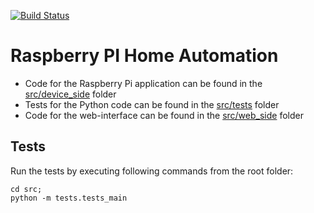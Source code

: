 [![Build Status](https://travis-ci.com/vikvanderlinden/raspberry-pi-home-automation.svg?branch=master)](https://travis-ci.com/vikvanderlinden/raspberry-pi-home-automation)

# Raspberry PI Home Automation

* Code for the Raspberry Pi application can be found in the [src/device_side](./src/device_side) folder
* Tests for the Python code can be found in the [src/tests](./src/tests) folder
* Code for the web-interface can be found in the [src/web_side](./src/web_side) folder

## Tests

Run the tests by executing following commands from the root folder:
```
cd src;
python -m tests.tests_main
```
